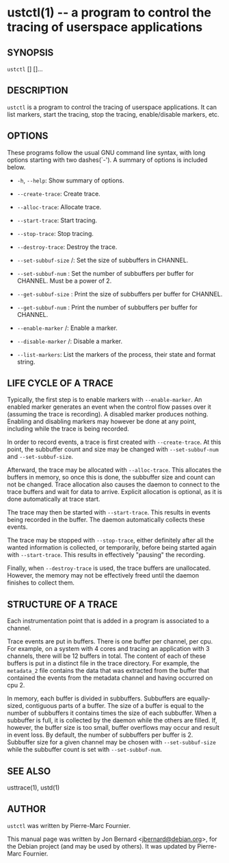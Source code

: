 ustctl(1) -- a program to control the tracing of userspace applications
=======================================================================

## SYNOPSIS

`ustctl` [<command>] [<PIDs>]...

## DESCRIPTION

`ustctl` is a program to control the tracing of userspace applications. It can
list markers, start the tracing, stop the tracing, enable/disable markers, etc.

## OPTIONS

These programs follow the usual GNU command line syntax, with long options
starting with two dashes(`-'). A summary of options is included below.

  * `-h`, `--help`:
    Show summary of options.

  * `--create-trace`:
    Create trace.

  * `--alloc-trace`:
    Allocate trace.

  * `--start-trace`:
    Start tracing.

  * `--stop-trace`:
    Stop tracing.

  * `--destroy-trace`:
    Destroy the trace.

  * `--set-subbuf-size` <CHANNEL>/<bytes>:
    Set the size of subbuffers in CHANNEL.

  * `--set-subbuf-num` <CHANNEL>:
    Set the number of subbuffers per buffer for CHANNEL. Must be a power of 2.

  * `--get-subbuf-size` <CHANNEL>:
    Print the size of subbuffers per buffer for CHANNEL.

  * `--get-subbuf-num` <CHANNEL>:
    Print the number of subbuffers per buffer for CHANNEL.

  * `--enable-marker` <CHANNEL>/<MARKER>:
    Enable a marker.

  * `--disable-marker` <CHANNEL>/<MARKER>:
    Disable a marker.

  * `--list-markers`:
    List the markers of the process, their state and format string.

## LIFE CYCLE OF A TRACE

Typically, the first step is to enable markers with `--enable-marker`. An
enabled marker generates an event when the control flow passes over it
(assuming the trace is recording). A disabled marker produces nothing. Enabling
and disabling markers may however be done at any point, including while the
trace is being recorded.

In order to record events, a trace is first created with `--create-trace`. At
this point, the subbuffer count and size may be changed with `--set-subbuf-num`
and `--set-subbuf-size`.

Afterward, the trace may be allocated with `--alloc-trace`. This allocates the
buffers in memory, so once this is done, the subbuffer size and count can not
be changed. Trace allocation also causes the daemon to connect to the trace
buffers and wait for data to arrive. Explicit allocation is optional, as it is
done automatically at trace start.

The trace may then be started with `--start-trace`. This results in events
being recorded in the buffer. The daemon automatically collects these events.

The trace may be stopped with `--stop-trace`, either definitely after all the
wanted information is collected, or temporarily, before being started again
with `--start-trace`. This results in effectively "pausing" the recording.

Finally, when `--destroy-trace` is used, the trace buffers are unallocated.
However, the memory may not be effectively freed until the daemon finishes to
collect them.

## STRUCTURE OF A TRACE

Each instrumentation point that is added in a program is associated to a
channel.

Trace events are put in buffers. There is one buffer per channel, per cpu.
For example, on a system with 4 cores and tracing an application with 3
channels, there will be 12 buffers in total. The content of each of these
buffers is put in a distinct file in the trace directory. For example, the
`metadata_2` file contains the data that was extracted from the buffer that
contained the events from the metadata channel and having occurred on cpu 2.

In memory, each buffer is divided in subbuffers. Subbuffers are equally-sized,
contiguous parts of a buffer. The size of a buffer is equal to the number of
subbuffers it contains times the size of each subbuffer. When a subbuffer is
full, it is collected by the daemon while the others are filled. If, however,
the buffer size is too small, buffer overflows may occur and result in event
loss. By default, the number of subbuffers per buffer is 2. Subbuffer size
for a given channel may be chosen with `--set-subbuf-size` while the subbuffer
count is set with `--set-subbuf-num`.

## SEE ALSO

usttrace(1), ustd(1)

## AUTHOR

`ustctl` was written by Pierre-Marc Fournier.

This manual page was written by Jon Bernard &lt;jbernard@debian.org&gt;, for
the Debian project (and may be used by others). It was updated by Pierre-Marc
Fournier.
